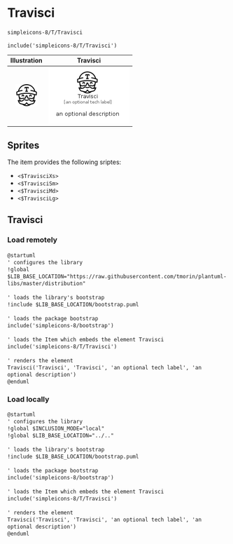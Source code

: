 # Travisci


```text
simpleicons-8/T/Travisci
```

```text
include('simpleicons-8/T/Travisci')
```



| Illustration | Travisci |
| :---: | :---: |
| ![illustration for Illustration](../../simpleicons-8/T/Travisci.png) | ![illustration for Travisci](../../simpleicons-8/T/Travisci.Local.png) |



## Sprites
The item provides the following sriptes:

- `<$TravisciXs>`
- `<$TravisciSm>`
- `<$TravisciMd>`
- `<$TravisciLg>`





## Travisci

### Load remotely
```plantuml
@startuml
' configures the library
!global $LIB_BASE_LOCATION="https://raw.githubusercontent.com/tmorin/plantuml-libs/master/distribution"

' loads the library's bootstrap
!include $LIB_BASE_LOCATION/bootstrap.puml

' loads the package bootstrap
include('simpleicons-8/bootstrap')

' loads the Item which embeds the element Travisci
include('simpleicons-8/T/Travisci')

' renders the element
Travisci('Travisci', 'Travisci', 'an optional tech label', 'an optional description')
@enduml
```

### Load locally
```plantuml
@startuml
' configures the library
!global $INCLUSION_MODE="local"
!global $LIB_BASE_LOCATION="../.."

' loads the library's bootstrap
!include $LIB_BASE_LOCATION/bootstrap.puml

' loads the package bootstrap
include('simpleicons-8/bootstrap')

' loads the Item which embeds the element Travisci
include('simpleicons-8/T/Travisci')

' renders the element
Travisci('Travisci', 'Travisci', 'an optional tech label', 'an optional description')
@enduml
```

